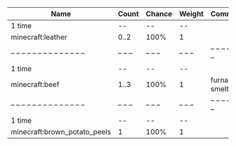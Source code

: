 | Name                         | Count | Chance | Weight | Comment       |
| ---------------------------- | ----- | ------ | ------ | ------------- |
| 1 time                       |    -- |     -- |     -- |               |
| minecraft:leather            |  0..2 |   100% |      1 |               |
| – – – – – – – – – – – – – –  | – – – | – – –  | – – –  | – – – – – – – |
| 1 time                       |    -- |     -- |     -- |               |
| minecraft:beef               |  1..3 |   100% |      1 | furnace smelt |
| – – – – – – – – – – – – – –  | – – – | – – –  | – – –  | – – – – – – – |
| 1 time                       |    -- |     -- |     -- |               |
| minecraft:brown_potato_peels |     1 |   100% |      1 |               |